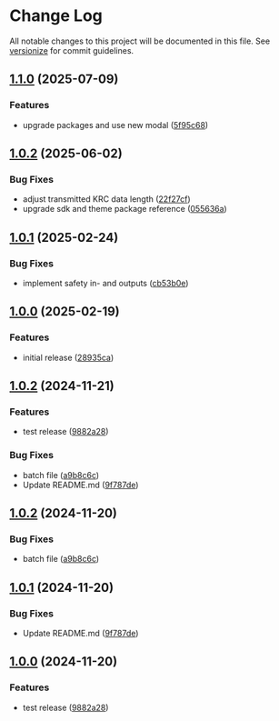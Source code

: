 # Change Log

All notable changes to this project will be documented in this file. See [versionize](https://github.com/versionize/versionize) for commit guidelines.

<a name="1.1.0"></a>
## [1.1.0](https://www.github.com/OpenCommissioning/OC_Assistant_OfficeLite/releases/tag/v1.1.0) (2025-07-09)

### Features

* upgrade packages and use new modal ([5f95c68](https://www.github.com/OpenCommissioning/OC_Assistant_OfficeLite/commit/5f95c680052721fb1bdfcfa3e66eca382583509d))

<a name="1.0.2"></a>
## [1.0.2](https://www.github.com/OpenCommissioning/OC_Assistant_OfficeLite/releases/tag/v1.0.2) (2025-06-02)

### Bug Fixes

* adjust transmitted KRC data length ([22f27cf](https://www.github.com/OpenCommissioning/OC_Assistant_OfficeLite/commit/22f27cf8f1b5b8413e72e31eba0a6ceced03533a))
* upgrade sdk and theme package reference ([055636a](https://www.github.com/OpenCommissioning/OC_Assistant_OfficeLite/commit/055636adf9b94d356d72998c289b5f5d233523c9))

<a name="1.0.1"></a>
## [1.0.1](https://www.github.com/OpenCommissioning/OC_Assistant_OfficeLite/releases/tag/v1.0.1) (2025-02-24)

### Bug Fixes

* implement safety in- and outputs ([cb53b0e](https://www.github.com/OpenCommissioning/OC_Assistant_OfficeLite/commit/cb53b0efb50b5f2b775f725b5dd1a5efa258a96a))

<a name="1.0.0"></a>
## [1.0.0](https://www.github.com/OpenCommissioning/OC_Assistant_OfficeLite/releases/tag/v1.0.0) (2025-02-19)

### Features

* initial release ([28935ca](https://www.github.com/OpenCommissioning/OC_Assistant_OfficeLite/commit/28935caeeb563f36cde37a8ac38c8a868ee3e1bf))

<a name="1.0.2"></a>
## [1.0.2](https://www.github.com/OpenCommissioning/OC_Assistant_OfficeLite/releases/tag/v1.0.2) (2024-11-21)

### Features

* test release ([9882a28](https://www.github.com/OpenCommissioning/OC_Assistant_OfficeLite/commit/9882a280dd26fc72b62ee233f23017b2d1844eb8))

### Bug Fixes

* batch file ([a9b8c6c](https://www.github.com/OpenCommissioning/OC_Assistant_OfficeLite/commit/a9b8c6cc8efb41a213b650f572ab758661b928c7))
* Update README.md ([9f787de](https://www.github.com/OpenCommissioning/OC_Assistant_OfficeLite/commit/9f787dec87e7e32a37c3ff306fe22edc64d7e11a))

<a name="1.0.2"></a>
## [1.0.2](https://www.github.com/OpenCommissioning/OC_Assistant_OfficeLite/releases/tag/v1.0.2) (2024-11-20)

### Bug Fixes

* batch file ([a9b8c6c](https://www.github.com/OpenCommissioning/OC_Assistant_OfficeLite/commit/a9b8c6cc8efb41a213b650f572ab758661b928c7))

<a name="1.0.1"></a>
## [1.0.1](https://www.github.com/OpenCommissioning/OC_Assistant_OfficeLite/releases/tag/v1.0.1) (2024-11-20)

### Bug Fixes

* Update README.md ([9f787de](https://www.github.com/OpenCommissioning/OC_Assistant_OfficeLite/commit/9f787dec87e7e32a37c3ff306fe22edc64d7e11a))

<a name="1.0.0"></a>
## [1.0.0](https://www.github.com/OpenCommissioning/OC_Assistant_OfficeLite/releases/tag/v1.0.0) (2024-11-20)

### Features

* test release ([9882a28](https://www.github.com/OpenCommissioning/OC_Assistant_OfficeLite/commit/9882a280dd26fc72b62ee233f23017b2d1844eb8))

